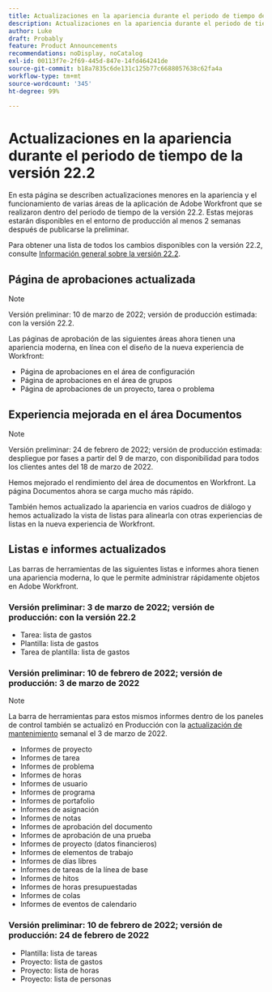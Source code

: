 ```yaml
---
title: Actualizaciones en la apariencia durante el periodo de tiempo de la versión 22.2
description: Actualizaciones en la apariencia durante el periodo de tiempo de la versión 22.2
author: Luke
draft: Probably
feature: Product Announcements
recommendations: noDisplay, noCatalog
exl-id: 00113f7e-2f69-445d-847e-14fd464241de
source-git-commit: b18a7835c6de131c125b77c6688057638c62fa4a
workflow-type: tm+mt
source-wordcount: '345'
ht-degree: 99%

---
```


# Actualizaciones en la apariencia durante el periodo de tiempo de la versión 22.2

En esta página se describen actualizaciones menores en la apariencia y el funcionamiento de varias áreas de la aplicación de Adobe Workfront que se realizaron dentro del periodo de tiempo de la versión 22.2. Estas mejoras estarán disponibles en el entorno de producción al menos 2 semanas después de publicarse la preliminar.

Para obtener una lista de todos los cambios disponibles con la versión 22.2, consulte [Información general sobre la versión 22.2](../../../product-announcements/product-releases/22.2-release-activity/22-2-release-overview.md).

## Página de aprobaciones actualizada

>[!NOTE]
>
>Versión preliminar: 10 de marzo de 2022; versión de producción estimada: con la versión 22.2.

Las páginas de aprobación de las siguientes áreas ahora tienen una apariencia moderna, en línea con el diseño de la nueva experiencia de Workfront:

* Página de aprobaciones en el área de configuración
* Página de aprobaciones en el área de grupos
* Página de aprobaciones de un proyecto, tarea o problema

## Experiencia mejorada en el área Documentos

>[!NOTE]
>
>Versión preliminar: 24 de febrero de 2022; versión de producción estimada: despliegue por fases a partir del 9 de marzo, con disponibilidad para todos los clientes antes del 18 de marzo de 2022.

Hemos mejorado el rendimiento del área de documentos en Workfront. La página Documentos ahora se carga mucho más rápido.

También hemos actualizado la apariencia en varios cuadros de diálogo y hemos actualizado la vista de listas para alinearla con otras experiencias de listas en la nueva experiencia de Workfront.

## Listas e informes actualizados

Las barras de herramientas de las siguientes listas e informes ahora tienen una apariencia moderna, lo que le permite administrar rápidamente objetos en Adobe Workfront.

### Versión preliminar: 3 de marzo de 2022; versión de producción: con la versión 22.2

* Tarea: lista de gastos
* Plantilla: lista de gastos
* Tarea de plantilla: lista de gastos

### Versión preliminar: 10 de febrero de 2022; versión de producción: 3 de marzo de 2022

>[!NOTE]
>
>La barra de herramientas para estos mismos informes dentro de los paneles de control también se actualizó en Producción con la [actualización de mantenimiento](https://experienceleague.adobe.com/en/docs/workfront-known-issues/releases/current-updates) semanal el 3 de marzo de 2022.

* Informes de proyecto
* Informes de tarea
* Informes de problema
* Informes de horas
* Informes de usuario
* Informes de programa
* Informes de portafolio
* Informes de asignación
* Informes de notas
* Informes de aprobación del documento
* Informes de aprobación de una prueba
* Informes de proyecto (datos financieros)
* Informes de elementos de trabajo
* Informes de días libres
* Informes de tareas de la línea de base
* Informes de hitos
* Informes de horas presupuestadas
* Informes de colas
* Informes de eventos de calendario

### Versión preliminar: 10 de febrero de 2022; versión de producción: 24 de febrero de 2022

* Plantilla: lista de tareas
* Proyecto: lista de gastos
* Proyecto: lista de horas
* Proyecto: lista de personas

 
